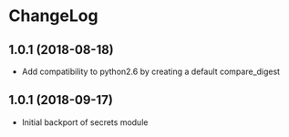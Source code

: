 ChangeLog
=========

1.0.1 (2018-08-18)
------------------

* Add compatibility to python2.6 by creating a default compare_digest

1.0.1 (2018-09-17)
------------------

* Initial backport of secrets module
